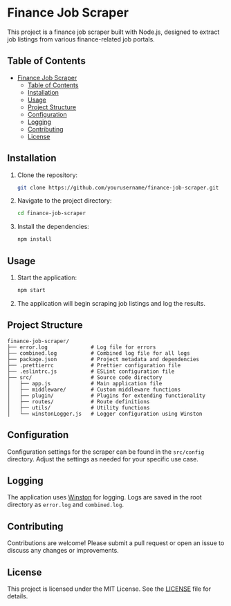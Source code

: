 # Finance Job Scraper

This project is a finance job scraper built with Node.js, designed to extract job listings from various finance-related job portals.

## Table of Contents

- [Finance Job Scraper](#finance-job-scraper)
  - [Table of Contents](#table-of-contents)
  - [Installation](#installation)
  - [Usage](#usage)
  - [Project Structure](#project-structure)
  - [Configuration](#configuration)
  - [Logging](#logging)
  - [Contributing](#contributing)
  - [License](#license)

## Installation

1. Clone the repository:
   ```bash
   git clone https://github.com/yourusername/finance-job-scraper.git
   ```

2. Navigate to the project directory:
   ```bash
   cd finance-job-scraper
   ```

3. Install the dependencies:
   ```bash
   npm install
   ```

## Usage

1. Start the application:
   ```bash
   npm start
   ```

2. The application will begin scraping job listings and log the results.

## Project Structure

```plaintext
finance-job-scraper/
├── error.log              # Log file for errors
├── combined.log           # Combined log file for all logs
├── package.json           # Project metadata and dependencies
├── .prettierrc            # Prettier configuration file
├── .eslintrc.js           # ESLint configuration file
├── src/                   # Source code directory
│   ├── app.js             # Main application file
│   ├── middleware/        # Custom middleware functions
│   ├── plugin/            # Plugins for extending functionality
│   ├── routes/            # Route definitions
│   ├── utils/             # Utility functions
│   └── winstonLogger.js   # Logger configuration using Winston
```

## Configuration

Configuration settings for the scraper can be found in the `src/config` directory. Adjust the settings as needed for your specific use case.

## Logging

The application uses [Winston](https://github.com/winstonjs/winston) for logging. Logs are saved in the root directory as `error.log` and `combined.log`.

## Contributing

Contributions are welcome! Please submit a pull request or open an issue to discuss any changes or improvements.

## License

This project is licensed under the MIT License. See the [LICENSE](LICENSE) file for details.
